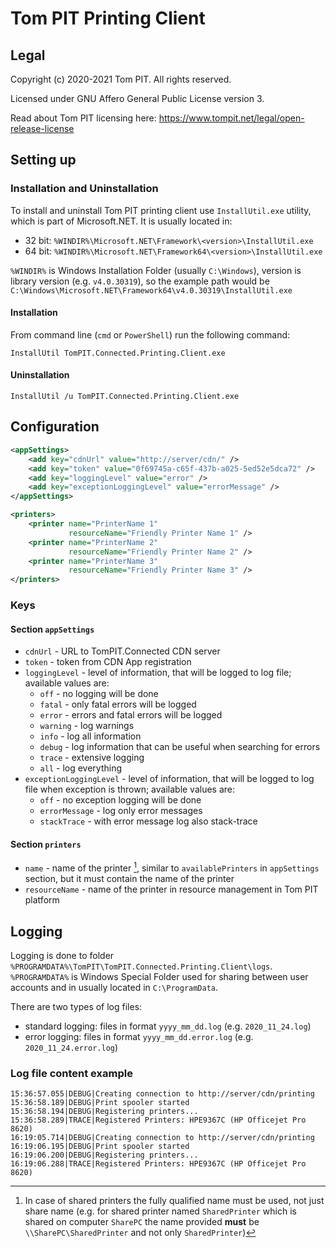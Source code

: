 # Tom PIT Printing Client



## Legal

Copyright (c) 2020-2021 Tom PIT. All rights reserved.

Licensed under GNU Affero General Public License version 3.

Read about Tom PIT licensing here: https://www.tompit.net/legal/open-release-license



## Setting up



### Installation and Uninstallation

To install and uninstall Tom PIT printing client use ```InstallUtil.exe``` utility, which is part of Microsoft.NET. It is usually located in:

- 32 bit: ```%WINDIR%\Microsoft.NET\Framework\<version>\InstallUtil.exe```
- 64 bit: ```%WINDIR%\Microsoft.NET\Framework64\<version>\InstallUtil.exe```



```%WINDIR%``` is Windows Installation Folder (usually ```C:\Windows```), version is library version (e.g. ```v4.0.30319```), so the example path would be ```C:\Windows\Microsoft.NET\Framework64\v4.0.30319\InstallUtil.exe```



#### Installation

From command line (```cmd``` or ```PowerShell```) run the following command:

```InstallUtil TomPIT.Connected.Printing.Client.exe```



#### Uninstallation

```InstallUtil /u TomPIT.Connected.Printing.Client.exe```



## Configuration

```xml
<appSettings>
    <add key="cdnUrl" value="http://server/cdn/" />
    <add key="token" value="0f69745a-c65f-437b-a025-5ed52e5dca72" />
    <add key="loggingLevel" value="error" />
    <add key="exceptionLoggingLevel" value="errorMessage" />
</appSettings>

<printers>
    <printer name="PrinterName 1"
             resourceName="Friendly Printer Name 1" />
    <printer name="PrinterName 2"
             resourceName="Friendly Printer Name 2" />
    <printer name="PrinterName 3"
             resourceName="Friendly Printer Name 3" />
</printers>

```

### Keys

#### Section ```appSettings```

- ```cdnUrl``` - URL to TomPIT.Connected CDN server
- ```token``` - token from CDN App registration
- ```loggingLevel``` - level of information, that will be logged to log file; available values are:
  - ```off``` - no logging will be done
  - ```fatal``` - only fatal errors will be logged
  - ```error``` - errors and fatal errors will be logged
  - ```warning``` - log warnings
  - ```info``` - log all information
  - ```debug``` - log information that can be useful when searching for errors
  - ```trace``` - extensive logging
  - ```all``` - log everything
- ```exceptionLoggingLevel``` - level of information, that will be logged to log file when exception is thrown; available values are:
  - ```off``` - no exception logging will be done
  - ```errorMessage``` - log only error messages
  - ```stackTrace``` - with error message log also stack-trace

[^1]: In case of shared printers the fully qualified name must be used, not just share name (e.g. for shared printer named ```SharedPrinter``` which is shared on computer ```SharePC``` the name provided **must** be ```\\SharePC\SharedPrinter``` and not only ```SharedPrinter```)



#### Section ```printers```

* ```name``` - name of the printer [^1], similar to ```availablePrinters``` in ```appSettings``` section, but it must contain the name of the printer
* ```resourceName``` - name of the printer in resource management in Tom PIT platform


## Logging

Logging is done to folder ```%PROGRAMDATA%\TomPIT\TomPIT.Connected.Printing.Client\logs```. ```%PROGRAMDATA%``` is Windows Special Folder used for sharing between user accounts and in usually located in ```C:\ProgramData```.

There are two types of log files:

- standard logging: files in format ```yyyy_mm_dd.log``` (e.g. ```2020_11_24.log```)
- error logging: files in format ```yyyy_mm_dd.error.log``` (e.g. ```2020_11_24.error.log```)



### Log file content example

```
15:36:57.055|DEBUG|Creating connection to http://server/cdn/printing
15:36:58.189|DEBUG|Print spooler started
15:36:58.194|DEBUG|Registering printers...
15:36:58.289|TRACE|Registered Printers: HPE9367C (HP Officejet Pro 8620)
16:19:05.714|DEBUG|Creating connection to http://server/cdn/printing
16:19:06.195|DEBUG|Print spooler started
16:19:06.200|DEBUG|Registering printers...
16:19:06.288|TRACE|Registered Printers: HPE9367C (HP Officejet Pro 8620)
```

